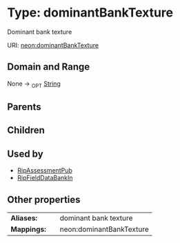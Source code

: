 
# Type: dominantBankTexture


Dominant bank texture

URI: [neon:dominantBankTexture](https://data.neonscience.org/dominantBankTexture)


## Domain and Range

None ->  <sub>OPT</sub> [String](types/String.md)

## Parents


## Children


## Used by

 * [RipAssessmentPub](RipAssessmentPub.md)
 * [RipFieldDataBankIn](RipFieldDataBankIn.md)

## Other properties

|  |  |  |
| --- | --- | --- |
| **Aliases:** | | dominant bank texture |
| **Mappings:** | | neon:dominantBankTexture |

